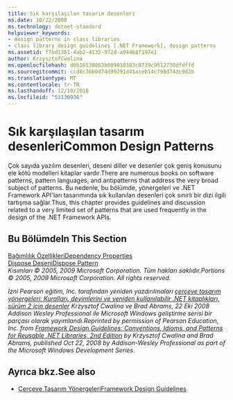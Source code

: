 ```yaml
---
title: Sık karşılaşılan tasarım desenleri
ms.date: 10/22/2008
ms.technology: dotnet-standard
helpviewer_keywords:
- design patterns in class libraries
- class library design guidelines [.NET Framework], design patterns
ms.assetid: f7bd1361-4ab2-4132-972d-a044b8f197e1
author: KrzysztofCwalina
ms.openlocfilehash: d0b16530863b009010383c8739c9512738dfdffd
ms.sourcegitcommit: ccd8c36b0d74d99291d41aceb14cf98d74dc9d2b
ms.translationtype: MT
ms.contentlocale: tr-TR
ms.lasthandoff: 12/10/2018
ms.locfileid: "53130936"
---
```

# <a name="common-design-patterns"></a><span data-ttu-id="a00c3-102">Sık karşılaşılan tasarım desenleri</span><span class="sxs-lookup"><span data-stu-id="a00c3-102">Common Design Patterns</span></span>
<span data-ttu-id="a00c3-103">Çok sayıda yazılım desenleri, deseni diller ve desenler çok geniş konusunu ele kötü modelleri kitaplar vardır.</span><span class="sxs-lookup"><span data-stu-id="a00c3-103">There are numerous books on software patterns, pattern languages, and antipatterns that address the very broad subject of patterns.</span></span> <span data-ttu-id="a00c3-104">Bu nedenle, bu bölümde, yönergeleri ve .NET Framework API'ları tasarımında sık kullanılan desenleri çok sınırlı bir dizi ilgili tartışma sağlar.</span><span class="sxs-lookup"><span data-stu-id="a00c3-104">Thus, this chapter provides guidelines and discussion related to a very limited set of patterns that are used frequently in the design of the .NET Framework APIs.</span></span>  
  
## <a name="in-this-section"></a><span data-ttu-id="a00c3-105">Bu Bölümde</span><span class="sxs-lookup"><span data-stu-id="a00c3-105">In This Section</span></span>  
 [<span data-ttu-id="a00c3-106">Bağımlılık Özellikleri</span><span class="sxs-lookup"><span data-stu-id="a00c3-106">Dependency Properties</span></span>](../../../docs/standard/design-guidelines/dependency-properties.md)  
 [<span data-ttu-id="a00c3-107">Dispose Deseni</span><span class="sxs-lookup"><span data-stu-id="a00c3-107">Dispose Pattern</span></span>](../../../docs/standard/design-guidelines/dispose-pattern.md)  
 <span data-ttu-id="a00c3-108">*Kısımları © 2005, 2009 Microsoft Corporation. Tüm hakları saklıdır.*</span><span class="sxs-lookup"><span data-stu-id="a00c3-108">*Portions © 2005, 2009 Microsoft Corporation. All rights reserved.*</span></span>  
  
 <span data-ttu-id="a00c3-109">*İzni Pearson eğitim, Inc. tarafından yeniden yazdırılmaları [çerçeve tasarım yönergeleri: Kuralları, deyimlerini ve yeniden kullanılabilir .NET kitaplıkları, sürüm 2 için desenler](https://www.informit.com/store/framework-design-guidelines-conventions-idioms-and-9780321545619) Krzysztof Cwalina ve Brad Abrams, 22 Eki 2008 Addison Wesley Professional ile Microsoft Windows geliştirme serisi bir parçası olarak yayımlandı.*</span><span class="sxs-lookup"><span data-stu-id="a00c3-109">*Reprinted by permission of Pearson Education, Inc. from [Framework Design Guidelines: Conventions, Idioms, and Patterns for Reusable .NET Libraries, 2nd Edition](https://www.informit.com/store/framework-design-guidelines-conventions-idioms-and-9780321545619) by Krzysztof Cwalina and Brad Abrams, published Oct 22, 2008 by Addison-Wesley Professional as part of the Microsoft Windows Development Series.*</span></span>  
  
## <a name="see-also"></a><span data-ttu-id="a00c3-110">Ayrıca bkz.</span><span class="sxs-lookup"><span data-stu-id="a00c3-110">See also</span></span>

- [<span data-ttu-id="a00c3-111">Çerçeve Tasarım Yönergeleri</span><span class="sxs-lookup"><span data-stu-id="a00c3-111">Framework Design Guidelines</span></span>](../../../docs/standard/design-guidelines/index.md)
